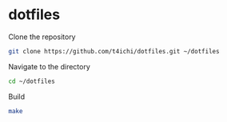 # dotfiles

Clone the repository
```sh
git clone https://github.com/t4ichi/dotfiles.git ~/dotfiles
```

Navigate to the directory
```sh
cd ~/dotfiles
```

Build
```sh
make
```
